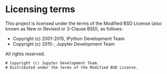 # Licensing terms

This project is licensed under the terms of the Modified BSD License
(also known as New or Revised or 3-Clause BSD), as follows:

- Copyright (c) 2001-2015, IPython Development Team
- Copyright (c) 2015-, Jupyter Development Team

All rights reserved.

    # Copyright (c) Jupyter Development Team.
    # Distributed under the terms of the Modified BSD License.
